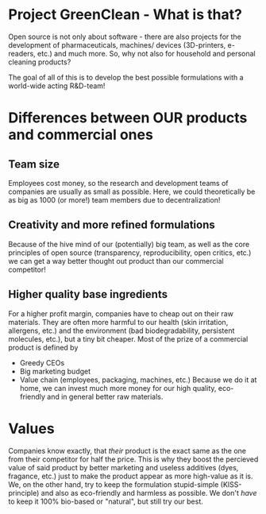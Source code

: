 # Project GreenClean - What is that?  
Open source is not only about software - there are also projects for the development of pharmaceuticals, machines/ devices (3D-printers, e-readers, etc.) and much more. 
So, why not also for household and personal cleaning products?

The goal of all of this is to develop the best possible formulations with a world-wide acting R&D-team!


# Differences between OUR products and commercial ones  

## Team size
Employees cost money, so the research and development teams of companies are usually as small as possible.
Here, we could theoretically be as big as 1000 (or more!) team members due to decentralization!

## Creativity and more refined formulations
Because of the hive mind of our (potentially) big team, as well as the core principles of open source (transparency, reproducibility, open critics, etc.) we can get a way better thought out product than our commercial competitor!  

## Higher quality base ingredients  
For a higher profit margin, companies have to cheap out on their raw materials. They are often more harmful to our health (skin irritation, allergens, etc.) and the environment (bad biodegradability, persistent molecules, etc.), but a tiny bit cheaper.
Most of the prize of a commercial product is defined by
* Greedy CEOs
* Big marketing budget
* Value chain (employees, packaging, machines, etc.)
Because we do it at home, we can invest much more money for our high quality, eco-friendly and in general better raw materials.

# Values  
Companies know exactly, that *their* product is the exact same as the one from their competitor for half the price.
This is why they boost the percieved value of said product by better marketing and useless additives (dyes, fragance, etc.) just to make the product appear as more high-value as it is.  
We, on the other hand, try to keep the formulation stupid-simple (KISS-principle) and also as eco-friendly and harmless as possible.
We don't *have* to keep it 100% bio-based or "natural", but still try our best.
